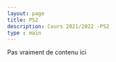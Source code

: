 ```yaml
---
layout: page
title: PS2
description: Cours 2021/2022 -PS2
type : main
---
```


Pas vraiment de contenu ici
